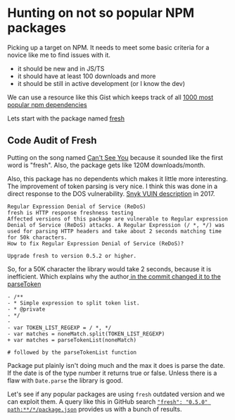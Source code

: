 # Hunting on not so popular NPM packages

Picking up a target on NPM. It needs to meet some basic criteria for a novice like me to find issues with it.

- it should be new and in JS/TS
- it should have at least 100 downloads and more
- it should be still in active development (or I know the dev)

We can use a resource like this Gist which keeps track of all [1000 most popular npm dependencies ](https://gist.github.com/anvaka/8e8fa57c7ee1350e3491)

Lets start with the package named [fresh](https://www.npmjs.com/package/fresh)

## Code Audit of Fresh

Putting on the song named [Can't See You](https://www.youtube.com/watch?v=0P3sHqiam5A&list=LL&index=166) because it sounded like the first word is "fresh". Also, the package gets like 120M downloads/month.

Also, this package has no dependents which makes it little more interesting. The improvement of token parsing is very nice. I think this was done in a direct response to the DOS vulnerability. [Snyk VUlN description](https://security.snyk.io/package/npm/fresh/0.5.1) in 2017.

```
Regular Expression Denial of Service (ReDoS)
fresh is HTTP response freshness testing
Affected versions of this package are vulnerable to Regular expression Denial of Service (ReDoS) attacks. A Regular Expression (/ *, */) was used for parsing HTTP headers and take about 2 seconds matching time for 50k characters.
How to fix Regular Expression Denial of Service (ReDoS)?

Upgrade fresh to version 0.5.2 or higher.
```

So, for a 50K character the library would take 2 seconds, because it is inefficient. Which explains why the author[ in the commit changed it to the parseToken](https://github.com/jshttp/fresh/commit/21a0f0c2a5f447e0d40bc16be0c23fa98a7b46ec)

```git
- /**
- * Simple expression to split token list.
- * @private
- */
-
- var TOKEN_LIST_REGEXP = / *, */
- var matches = noneMatch.split(TOKEN_LIST_REGEXP)
+ var matches = parseTokenList(noneMatch)

# followed by the parseTokenList function
```

Package put plainly isn't doing much and the max it does is parse the date. If the date is of the type number it returns true or false. Unless there is a flaw with `Date.parse` the library is good.

Let's see if any popular packages are using `fresh` outdated version and we can exploit them. A query like this in GitHub search [`"fresh": "0.5.0" path:**/*/package.json`](https://github.com/search?q=%22fresh%22%3A+%220.5.0%22+path%3A**%2F*%2Fpackage.json&type=code) provides us with a bunch of results.
